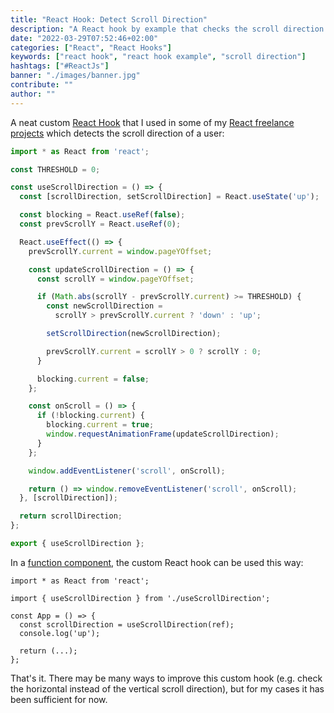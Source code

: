 ```yaml
---
title: "React Hook: Detect Scroll Direction"
description: "A React hook by example that checks the scroll direction -- in a vertical direction, but potentially also in a horizontal direction ..."
date: "2022-03-29T07:52:46+02:00"
categories: ["React", "React Hooks"]
keywords: ["react hook", "react hook example", "scroll direction"]
hashtags: ["#ReactJs"]
banner: "./images/banner.jpg"
contribute: ""
author: ""
---
```


<Sponsorship />

A neat custom [React Hook](/react-hooks) that I used in some of my [React freelance projects](/freelance-react-developer) which detects the scroll direction of a user:

```javascript
import * as React from 'react';

const THRESHOLD = 0;

const useScrollDirection = () => {
  const [scrollDirection, setScrollDirection] = React.useState('up');

  const blocking = React.useRef(false);
  const prevScrollY = React.useRef(0);

  React.useEffect(() => {
    prevScrollY.current = window.pageYOffset;

    const updateScrollDirection = () => {
      const scrollY = window.pageYOffset;

      if (Math.abs(scrollY - prevScrollY.current) >= THRESHOLD) {
        const newScrollDirection =
          scrollY > prevScrollY.current ? 'down' : 'up';

        setScrollDirection(newScrollDirection);

        prevScrollY.current = scrollY > 0 ? scrollY : 0;
      }

      blocking.current = false;
    };

    const onScroll = () => {
      if (!blocking.current) {
        blocking.current = true;
        window.requestAnimationFrame(updateScrollDirection);
      }
    };

    window.addEventListener('scroll', onScroll);

    return () => window.removeEventListener('scroll', onScroll);
  }, [scrollDirection]);

  return scrollDirection;
};

export { useScrollDirection };
```

In a [function component](/react-function-component), the custom React hook can be used this way:

```javascript{3,6}
import * as React from 'react';

import { useScrollDirection } from './useScrollDirection';

const App = () => {
  const scrollDirection = useScrollDirection(ref);
  console.log('up');

  return (...);
};
```

That's it. There may be many ways to improve this custom hook (e.g. check the horizontal instead of the vertical scroll direction), but for my cases it has been sufficient for now.
